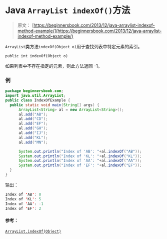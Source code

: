 # Java `ArrayList indexOf()`方法

> 原文： [https://beginnersbook.com/2013/12/java-arraylist-indexof-method-example/](https://beginnersbook.com/2013/12/java-arraylist-indexof-method-example/)

`ArrayList`类方法`indexOf(Object o)`用于查找列表中特定元素的索引。

`public int indexOf(Object o)`

如果列表中不存在指定的元素，则此方法返回 -1。

### 例

```java
package beginnersbook.com;
import java.util.ArrayList;
public class IndexOfExample {
  public static void main(String[] args) {
      ArrayList<String> al = new ArrayList<String>();
      al.add("AB");
      al.add("CD");
      al.add("EF");
      al.add("GH");
      al.add("IJ");
      al.add("KL");
      al.add("MN");

      System.out.println("Index of 'AB': "+al.indexOf("AB"));
      System.out.println("Index of 'KL': "+al.indexOf("KL"));
      System.out.println("Index of 'AA': "+al.indexOf("AA"));
      System.out.println("Index of 'EF': "+al.indexOf("EF"));
  }
}
```

输出：

```java
Index of 'AB': 0
Index of 'KL': 5
Index of 'AA': -1
Index of 'EF': 2
```

#### 参考：

[`ArrayList.indexOf(Object)`](https://docs.oracle.com/javase/7/docs/api/java/util/ArrayList.html#indexOf(java.lang.Object))